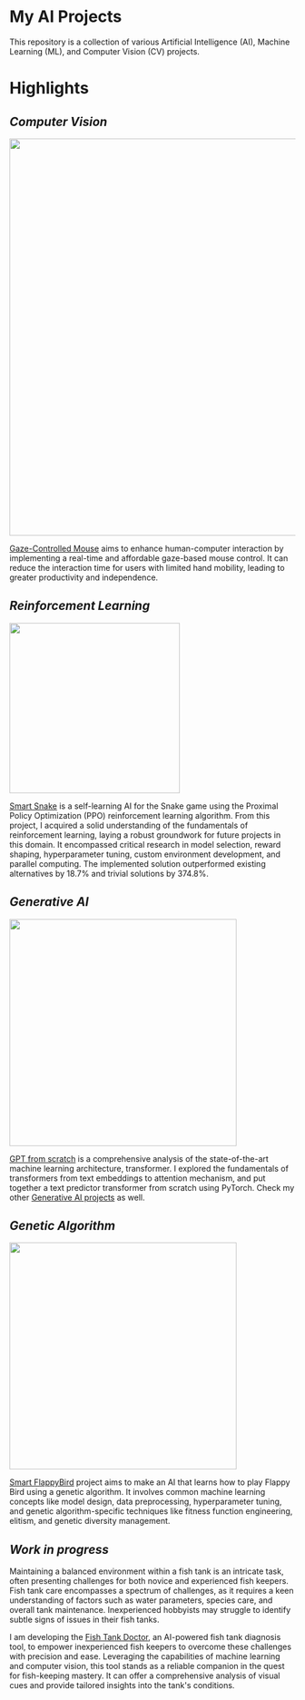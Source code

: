 # My AI Projects

This repository is a collection of various Artificial Intelligence (AI), Machine Learning (ML), and Computer Vision (CV) projects. 

# Highlights
 
## *Computer Vision*

<img src='https://raw.githubusercontent.com/Juhyung8371/AI-Projects/main/Computer%20Vision/Gaze%20Mouse/images/click.gif' width=700>

[Gaze-Controlled Mouse](https://github.com/Juhyung8371/AI-Projects/tree/main/Computer%20Vision/Gaze%20Mouse) aims to enhance human-computer interaction by implementing a real-time and affordable gaze-based mouse control. It can reduce the interaction time for users with limited hand mobility, leading to greater productivity and independence.

## *Reinforcement Learning*

<img src="https://github.com/Juhyung8371/AI-Projects/blob/main/Reinforcement%20Learning/Smart%20Snake%20PPO/readme_image/final_result.gif?raw=true" width="300">

[Smart Snake](https://github.com/Juhyung8371/AI-Projects/tree/main/Reinforcement%20Learning/Smart%20Snake%20PPO) is a self-learning AI for the Snake game using the Proximal Policy Optimization (PPO) reinforcement learning algorithm. From this project, I acquired a solid understanding of the fundamentals of reinforcement learning, laying a robust groundwork for future projects in this domain. It encompassed critical research in model selection, reward shaping, hyperparameter tuning, custom environment development, and parallel computing. The implemented solution outperformed existing alternatives by 18.7% and trivial solutions by 374.8%.

## *Generative AI*

<img src="https://raw.githubusercontent.com/Juhyung8371/AI-Projects/main/Generative%20AI/6%20GPT%20from%20scratch%20-%20Decoder-only%20Transformer/readme_images/decoder_only_transformer.png" height="400">

[GPT from scratch](https://github.com/Juhyung8371/AI-Projects/tree/main/Generative%20AI/6%20GPT%20from%20scratch%20-%20Decoder-only%20Transformer) is a comprehensive analysis of the state-of-the-art machine learning architecture, transformer. I explored the fundamentals of transformers from text embeddings to attention mechanism, and put together a text predictor transformer from scratch using PyTorch. Check my other [Generative AI projects](https://github.com/Juhyung8371/AI-Projects/tree/main/Generative%20AI) as well.

## *Genetic Algorithm*

<img src="https://github.com/Juhyung8371/AI-Projects/blob/main/Genetic%20Algorithm/Smart%20Flappybird/readme_image/after.gif?raw=true" height=400>

[Smart FlappyBird](https://github.com/Juhyung8371/AI-Projects/tree/main/Genetic%20Algorithm/Smart%20Flappybird) project aims to make an AI that learns how to play Flappy Bird using a genetic algorithm. It involves common machine learning concepts like model design, data preprocessing, hyperparameter tuning, and genetic algorithm-specific techniques like fitness function engineering, elitism, and genetic diversity management. 

## *Work in progress*

Maintaining a balanced environment within a fish tank is an intricate task, often presenting challenges for both novice and experienced fish keepers. Fish tank care encompasses a spectrum of challenges, as it requires a keen understanding of factors such as water parameters, species care, and overall tank maintenance. Inexperienced hobbyists may struggle to identify subtle signs of issues in their fish tanks.

I am developing the 
[Fish Tank Doctor](https://github.com/Juhyung8371/AI-Projects/tree/main/Generative%20AI/Fish%20Tank%20Doctor), an AI-powered fish tank diagnosis tool, to empower inexperienced fish keepers to overcome these challenges with precision and ease. Leveraging the capabilities of machine learning and computer vision, this tool stands as a reliable companion in the quest for fish-keeping mastery. It can offer a comprehensive analysis of visual cues and provide tailored insights into the tank's conditions.
